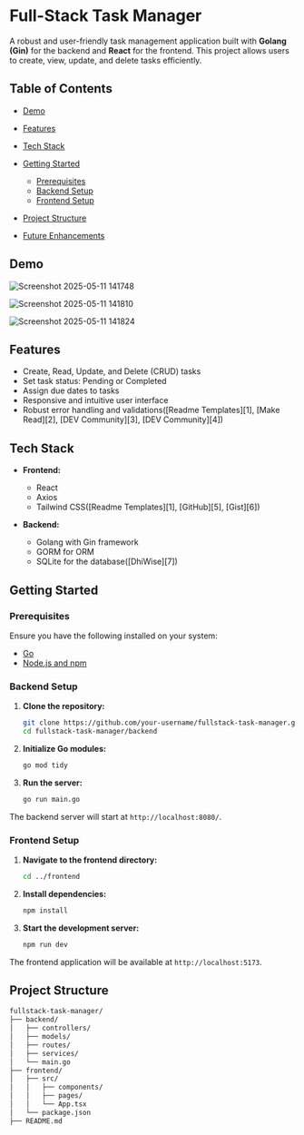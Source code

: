 

# Full-Stack Task Manager

A robust and user-friendly task management application built with **Golang (Gin)** for the backend and **React** for the frontend. This project allows users to create, view, update, and delete tasks efficiently.

## Table of Contents

* [Demo](#demo)
* [Features](#features)
* [Tech Stack](#tech-stack)
* [Getting Started](#getting-started)

  * [Prerequisites](#prerequisites)
  * [Backend Setup](#backend-setup)
  * [Frontend Setup](#frontend-setup)
* [Project Structure](#project-structure)
* [Future Enhancements](#future-enhancements)
  

## Demo
![Screenshot 2025-05-11 141748](https://github.com/user-attachments/assets/06c76924-cc57-4a3e-b01e-7be2074169c0)

![Screenshot 2025-05-11 141810](https://github.com/user-attachments/assets/f813110a-7be5-496e-bad7-4290a17884ac)

![Screenshot 2025-05-11 141824](https://github.com/user-attachments/assets/90bbfd5f-24c0-462e-9630-837b9fdabadc)


## Features

* Create, Read, Update, and Delete (CRUD) tasks
* Set task status: Pending or Completed
* Assign due dates to tasks
* Responsive and intuitive user interface
* Robust error handling and validations([Readme Templates][1], [Make Read][2], [DEV Community][3], [DEV Community][4])

## Tech Stack

* **Frontend:**

  * React
  * Axios
  * Tailwind CSS([Readme Templates][1], [GitHub][5], [Gist][6])

* **Backend:**

  * Golang with Gin framework
  * GORM for ORM
  * SQLite for the database([DhiWise][7])

## Getting Started

### Prerequisites

Ensure you have the following installed on your system:

* [Go](https://golang.org/doc/install)
* [Node.js and npm](https://nodejs.org/)

### Backend Setup

1. **Clone the repository:**

   ```bash
   git clone https://github.com/your-username/fullstack-task-manager.git
   cd fullstack-task-manager/backend
   ```



2. **Initialize Go modules:**

   ```bash
   go mod tidy
   ```



3. **Run the server:**

   ```bash
   go run main.go
   ```



The backend server will start at `http://localhost:8080/`.

### Frontend Setup

1. **Navigate to the frontend directory:**

   ```bash
   cd ../frontend
   ```



2. **Install dependencies:**

   ```bash
   npm install
   ```



3. **Start the development server:**

   ```bash
   npm run dev
   ```



The frontend application will be available at `http://localhost:5173`.

## Project Structure

```bash
fullstack-task-manager/
├── backend/
│   ├── controllers/
│   ├── models/
│   ├── routes/
│   ├── services/
│   └── main.go
├── frontend/
│   ├── src/
│   │   ├── components/
│   │   ├── pages/
│   │   └── App.tsx
│   └── package.json
├── README.md
```




